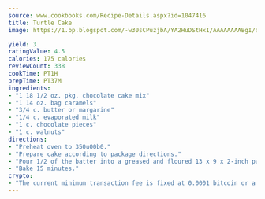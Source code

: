 ```yaml
---
source: www.cookbooks.com/Recipe-Details.aspx?id=1047416
title: Turtle Cake
image: https://1.bp.blogspot.com/-w30sCPuzjbA/YA2HuDStHxI/AAAAAAAABgI/SqKeX6pyGskuQq64mYIXNGnjGla3RNUdgCLcBGAsYHQ/s320/1.png

yield: 3
ratingValue: 4.5
calories: 175 calories
reviewCount: 338
cookTime: PT1H
prepTime: PT37M
ingredients:
- "1 18 1/2 oz. pkg. chocolate cake mix"
- "1 14 oz. bag caramels"
- "3/4 c. butter or margarine"
- "1/4 c. evaporated milk"
- "1 c. chocolate pieces"
- "1 c. walnuts"
directions:
- "Preheat oven to 350u00b0."
- "Prepare cake according to package directions."
- "Pour 1/2 of the batter into a greased and floured 13 x 9 x 2-inch pan."
- "Bake 15 minutes."
crypto:
- "The current minimum transaction fee is fixed at 0.0001 bitcoin or a tenth of a millibitcoin per kilobyte, recently decreased from one millibitcoin."
---
```

